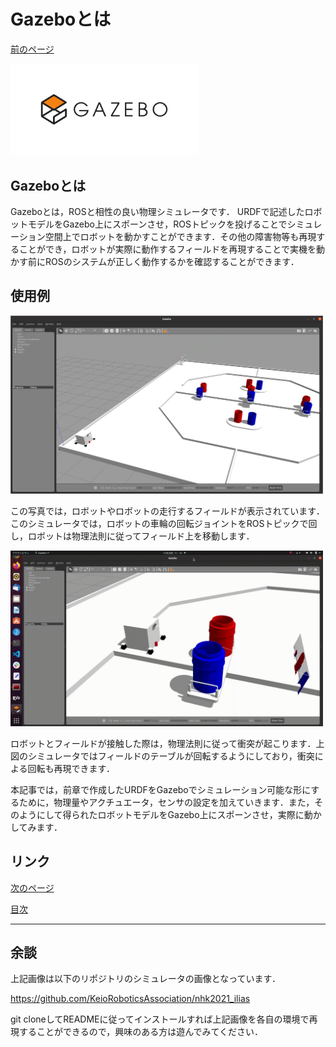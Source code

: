# Gazeboとは

[前のページ](../../rviz/practice)

<img src='./fig/1.png' width="300" >

## Gazeboとは

Gazeboとは，ROSと相性の良い物理シミュレータです．
URDFで記述したロボットモデルをGazebo上にスポーンさせ，ROSトピックを投げることでシミュレーション空間上でロボットを動かすことができます．その他の障害物等も再現することができ，ロボットが実際に動作するフィールドを再現することで実機を動かす前にROSのシステムが正しく動作するかを確認することができます．


## 使用例

<img src='./fig/2.png' width="500" >

この写真では，ロボットやロボットの走行するフィールドが表示されています．このシミュレータでは，ロボットの車輪の回転ジョイントをROSトピックで回し，ロボットは物理法則に従ってフィールド上を移動します．

<img src='./fig/3.gif' width="500" >

ロボットとフィールドが接触した際は，物理法則に従って衝突が起こります．上図のシミュレータではフィールドのテーブルが回転するようにしており，衝突による回転も再現できます．

本記事では，前章で作成したURDFをGazeboでシミュレーション可能な形にするために，物理量やアクチュエータ，センサの設定を加えていきます．また，そのようにして得られたロボットモデルをGazebo上にスポーンさせ，実際に動かしてみます．

## リンク

[次のページ](../phisical_quantity/)

[目次](../../)



---

## 余談
上記画像は以下のリポジトリのシミュレータの画像となっています．

https://github.com/KeioRoboticsAssociation/nhk2021_ilias

git cloneしてREADMEに従ってインストールすれば上記画像を各自の環境で再現することができるので，興味のある方は遊んでみてください．

